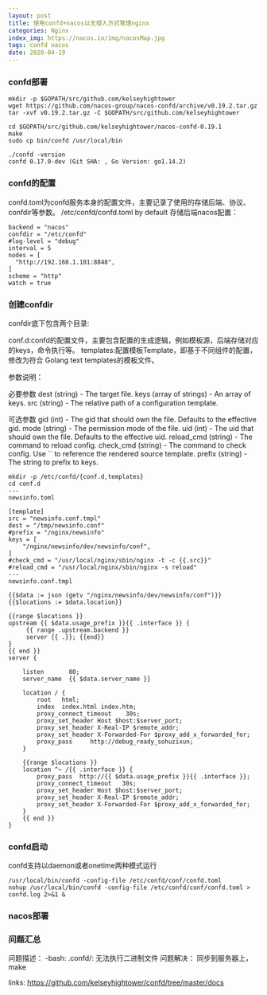 ```yaml
---
layout: post
title: 使用confd+nacos以无侵入方式管理nginx
categories: Nginx
index_img: https://nacos.io/img/nacosMap.jpg
tags: confd nacos
date: 2020-04-19 
---
```


### confd部署

```
mkdir -p $GOPATH/src/github.com/kelseyhightower
wget https://github.com/nacos-group/nacos-confd/archive/v0.19.2.tar.gz
tar -xvf v0.19.2.tar.gz -C $GOPATH/src/github.com/kelseyhightower

cd $GOPATH/src/github.com/kelseyhightower/nacos-confd-0.19.1
make
sudo cp bin/confd /usr/local/bin

./confd -version
confd 0.17.0-dev (Git SHA: , Go Version: go1.14.2)

```
<!-- more -->
### confd的配置
confd.toml为confd服务本身的配置文件，主要记录了使用的存储后端、协议、confdir等参数。
/etc/confd/confd.toml by default
存储后端nacos配置：
```
backend = "nacos"
confdir = "/etc/confd"
#log-level = "debug"
interval = 5
nodes = [
  "http://192.168.1.101:8848",
]
scheme = "http"
watch = true
```

### 创建confdir
confdir底下包含两个目录:

conf.d:confd的配置文件，主要包含配置的生成逻辑，例如模板源，后端存储对应的keys，命令执行等。
templates:配置模板Template，即基于不同组件的配置，修改为符合 Golang text templates的模板文件。

参数说明：

必要参数
dest (string) - The target file.
keys (array of strings) - An array of keys.
src (string) - The relative path of a configuration template.

可选参数
gid (int) - The gid that should own the file. Defaults to the effective gid.
mode (string) - The permission mode of the file.
uid (int) - The uid that should own the file. Defaults to the effective uid.
reload_cmd (string) - The command to reload config.
check_cmd (string) - The command to check config. Use `` to reference the rendered source template.
prefix (string) - The string to prefix to keys.
```
mkdir -p /etc/confd/{conf.d,templates}
cd conf.d 
---
newsinfo.toml

[template]
src = "newsinfo.conf.tmpl"
dest = "/tmp/newsinfo.conf"
#prefix = "/nginx/newsinfo"
keys = [
    "/nginx/newsinfo/dev/newsinfo/conf",
]
#check_cmd = "/usr/local/nginx/sbin/nginx -t -c {{.src}}"
#reload_cmd = "/usr/local/nginx/sbin/nginx -s reload"
---
newsinfo.conf.tmpl

{{$data := json (getv "/nginx/newsinfo/dev/newsinfo/conf")}}
{{$locations := $data.location}}

{{range $locations }}
upstream {{ $data.usage_prefix }}{{ .interface }} {
     {{ range .upstream.backend }}
     server {{ .}}; {{end}}
}
{{ end }}
server {

    listen       80;
    server_name  {{ $data.server_name }}

    location / {
        root   html;
        index  index.html index.htm;
        proxy_connect_timeout    30s;
        proxy_set_header Host $host:$server_port;
        proxy_set_header X-Real-IP $remote_addr;
        proxy_set_header X-Forwarded-For $proxy_add_x_forwarded_for;
        proxy_pass     http://debug_ready_sohuzixun;
    }

    {{range $locations }}
    location ^~ /{{ .interface }} {
        proxy_pass  http://{{ $data.usage_prefix }}{{ .interface }};
        proxy_connect_timeout   30s;
        proxy_set_header Host $host:$server_port;
        proxy_set_header X-Real-IP $remote_addr;
        proxy_set_header X-Forwarded-For $proxy_add_x_forwarded_for;
    }
    {{ end }}
}
```

### confd启动
confd支持以daemon或者onetime两种模式运行
```
/usr/local/bin/confd -config-file /etc/confd/conf/confd.toml
nohup /usr/local/bin/confd -config-file /etc/confd/conf/confd.toml > confd.log 2>&1 &
```


### nacos部署


### 问题汇总
问题描述：
 -bash: .confd/: 无法执行二进制文件
问题解决：
同步到服务器上，make


links:
<https://github.com/kelseyhightower/confd/tree/master/docs>